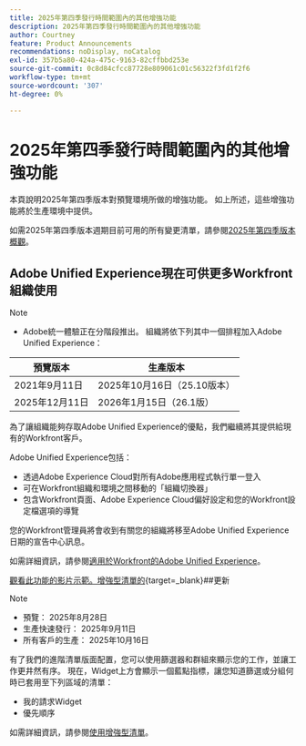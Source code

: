 ```yaml
---
title: 2025年第四季發行時間範圍內的其他增強功能
description: 2025年第四季發行時間範圍內的其他增強功能
author: Courtney
feature: Product Announcements
recommendations: noDisplay, noCatalog
exl-id: 357b5a80-424a-475c-9163-82cffbbd253e
source-git-commit: 0c8d84cfcc87728e809061c01c56322f3fd1f2f6
workflow-type: tm+mt
source-wordcount: '307'
ht-degree: 0%

---
```


# 2025年第四季發行時間範圍內的其他增強功能

本頁說明2025年第四季版本對預覽環境所做的增強功能。 如上所述，這些增強功能將於生產環境中提供。

如需2025年第四季版本週期目前可用的所有變更清單，請參閱[2025年第四季版本概觀](/help/quicksilver/product-announcements/product-releases/25-q4-release-activity/25-q4-release-overview.md)。

## Adobe Unified Experience現在可供更多Workfront組織使用

>[!NOTE]
>
>* Adobe統一體驗正在分階段推出。 組織將依下列其中一個排程加入Adobe Unified Experience：
>
>| 預覽版本 | 生產版本 |
>|---|---|
>| 2021年9月11日 | 2025年10月16日（25.10版本） |
>| 2025年12月11日 | 2026年1月15日（26.1版） |

為了讓組織能夠存取Adobe Unified Experience的優點，我們繼續將其提供給現有的Workfront客戶。

Adobe Unified Experience包括：

* 透過Adobe Experience Cloud對所有Adobe應用程式執行單一登入
* 可在Workfront組織和環境之間移動的「組織切換器」
* 包含Workfront頁面、Adobe Experience Cloud偏好設定和您的Workfront設定檔選項的導覽

您的Workfront管理員將會收到有關您的組織將移至Adobe Unified Experience日期的宣告中心訊息。

如需詳細資訊，請參閱[適用於Workfront的Adobe Unified Experience](/help/quicksilver/workfront-basics/navigate-workfront/workfront-navigation/adobe-unified-experience.md)。

[觀看此功能的影片示範。增強型清單的](https://video.tv.adobe.com/v/3412388/){target=_blank}##更新

>[!NOTE]
>
>* 預覽： 2025年8月28日
>* 生產快速發行： 2025年9月11日
>* 所有客戶的生產： 2025年10月16日

有了我們的進階清單版面配置，您可以使用篩選器和群組來顯示您的工作，並讓工作更井然有序。 現在，Widget上方會顯示一個藍點指標，讓您知道篩選或分組何時已套用至下列區域的清單：

* 我的請求Widget
* 優先順序

如需詳細資訊，請參閱[使用增強型清單](/help/quicksilver/workfront-basics/navigate-workfront/use-lists/enhanced-lists.md)。
